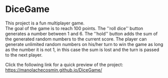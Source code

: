 # DiceGame

This project is a fun multiplayer game.  
The goal of the game is to reach 100 points.
The ''roll dice'' button generates a number between 1 and 6.
The ''hold'' button adds the sum of the generated random numbers to the current score.
The player can generate unlimited random numbers on his/her turn to win the game as long as the number it is not 1, in this case the sum is lost and the turn is passed to the next player.

Click the following link for a quick preview of the project:
https://manolachecosmin.github.io/DiceGame/
